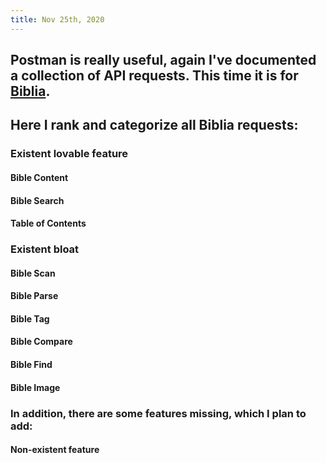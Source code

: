 ```yaml
---
title: Nov 25th, 2020
---
```


## Postman is really useful, again I've documented a collection of API requests. This time it is for [Biblia](https://documenter.getpostman.com/view/8994004/TVmFizQo).
## Here I rank and categorize all Biblia requests:
### Existent lovable feature
#### Bible Content
#### Bible Search
#### Table of Contents
### Existent bloat
#### Bible Scan
#### Bible Parse
#### Bible Tag
#### Bible Compare
#### Bible Find
#### Bible Image
### In addition, there are some features missing, which I plan to add:
#### Non-existent feature
